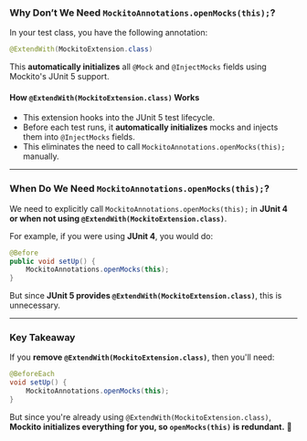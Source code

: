 ### **Why Don’t We Need `MockitoAnnotations.openMocks(this);`?**
In your test class, you have the following annotation:
```java
@ExtendWith(MockitoExtension.class)
```
This **automatically initializes** all `@Mock` and `@InjectMocks` fields using Mockito's JUnit 5 support.

#### **How `@ExtendWith(MockitoExtension.class)` Works**
- This extension hooks into the JUnit 5 test lifecycle.
- Before each test runs, it **automatically initializes** mocks and injects them into `@InjectMocks` fields.
- This eliminates the need to call `MockitoAnnotations.openMocks(this);` manually.

---

### **When Do We Need `MockitoAnnotations.openMocks(this);`?**
We need to explicitly call `MockitoAnnotations.openMocks(this);` in **JUnit 4 or when not using `@ExtendWith(MockitoExtension.class)`**.

For example, if you were using **JUnit 4**, you would do:
```java
@Before
public void setUp() {
    MockitoAnnotations.openMocks(this);
}
```
But since **JUnit 5 provides `@ExtendWith(MockitoExtension.class)`**, this is unnecessary.

---

### **Key Takeaway**
If you **remove `@ExtendWith(MockitoExtension.class)`**, then you'll need:
```java
@BeforeEach
void setUp() {
    MockitoAnnotations.openMocks(this);
}
```
But since you're already using `@ExtendWith(MockitoExtension.class)`, **Mockito initializes everything for you, so `openMocks(this)` is redundant.** 🚀